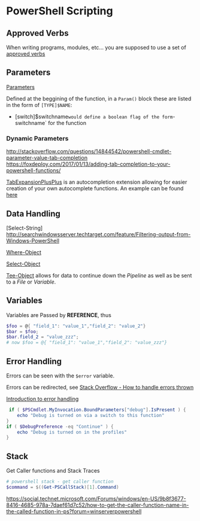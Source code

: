 # PowerShell Scripting

## Approved Verbs

When writing programs, modules, etc... you are supposed to use a set of [approved verbs]

[approved verbs]: https://msdn.microsoft.com/en-us/library/ms714428(v=vs.85).aspx

## Parameters

[Parameters](http://ss64.com/ps/syntax-functions.html)

Defined at the beggining of the function, in a `Param()` block these are listed in the form of `[TYPE]$NAME`:   
- [switch]$switchname` would define a boolean flag of the form `-switchname` for the function

### Dynamic Parameters

<http://stackoverflow.com/questions/14844542/powershell-cmdlet-parameter-value-tab-completion>  
<https://foxdeploy.com/2017/01/13/adding-tab-completion-to-your-powershell-functions/>

[TabExpansionPlusPlus](https://github.com/lzybkr/TabExpansionPlusPlus) is an autocompletion extension allowing for easier creation of your own autocomplete functions. An example can be found [here](https://github.com/lzybkr/TabExpansionPlusPlus/blob/master/WindowsExe.ArgumentCompleters.ps1)

## Data Handling

[Select-String] http://searchwindowsserver.techtarget.com/feature/Filtering-output-from-Windows-PowerShell

[Where-Object](https://technet.microsoft.com/en-us/library/ee177028.aspx)

[Select-Object](http://ss64.com/ps/select-object.html)

[Tee-Object](https://technet.microsoft.com/en-us/library/hh849937.aspx) allows for data to continue down the _Pipeline_ as well as be sent to a _File_ or _Variable_.

## Variables

Variables are Passed by **REFERENCE**, thus

```powershell
$foo = @{ "field_1": "value_1","field_2": "value_2"}
$bar = $foo;
$bar.field_2 = "value_zzz";
# now $foo = @{ "field_1": "value_1","field_2": "value_zzz"}
```

## Error Handling

Errors can be seen with the `$error` variable.

Errors can be redirected, see [Stack Overflow - How to handle errors thrown](http://stackoverflow.com/questions/17420474/how-to-capture-error-messages-thrown-by-a-command)

[Introduction to error handling](https://blogs.msdn.microsoft.com/kebab/2013/06/09/an-introduction-to-error-handling-in-powershell/)


```powershell
 if ( $PSCmdlet.MyInvocation.BoundParameters["debug"].IsPresent ) {
    echo "Debug is turned on via a switch to this function"
}
if ( $DebugPreference -eq "Continue" ) {
    echo "Debug is turned on in the profiles"
}
```

## Stack

Get Caller functions and Stack Traces

```powershell
# powershell stack - get caller function
$command = $((Get-PSCallStack)[1].Command)
```

<https://social.technet.microsoft.com/Forums/windows/en-US/9b8f3677-8416-4685-978a-7daef61d7c52/how-to-get-the-caller-function-name-in-the-called-function-in-ps?forum=winserverpowershell>
